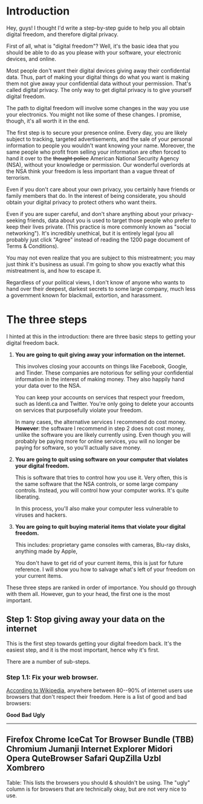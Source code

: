 # Introduction

Hey, guys! I thought I'd write a step-by-step guide to help you all obtain
digital freedom, and therefore digital privacy.

First of all, what is "digital freedom"? Well, it's the basic idea that you
should be able to do as you please with your software, your electronic devices,
and online. 

Most people don't want their digital devices giving away their confidential
data. Thus, part of making your digital things do what you want is making them
not give away your confidential data without your permission. That's called
digital privacy. The only way to get digital privacy is to give yourself digital
freedom.

The path to digital freedom will involve some changes in the way you use your
electronics. You might not like some of these changes. I promise, though, it's
all worth it in the end.

The first step is to secure your presence online. Every day, you are likely
subject to tracking, targeted advertisements, and the sale of your personal
information to people you wouldn't want knowing your name. Moreover, the same
people who profit from selling your information are often forced to hand it over
to the ~~thought police~~ American National Security Agency (NSA), without your
knowledge or permission.  Our wonderful overlords at the NSA think your freedom
is less important than a vague threat of terrorism.

Even if you don't care about your own privacy, you certainly have friends or
family members that do.  In the interest of being considerate, you should obtain
your digital privacy to protect others who want theirs. 

Even if you are super careful, and don't share anything about your
privacy-seeking friends, data about you is used to target those people who
prefer to keep their lives private. (This practice is more commonly known as
"social networking"). It's incredibly unethical, but it is entirely legal (you
all probably just click "Agree" instead of reading the 1200 page document of
Terms & Conditions).

You may not even realize that you are subject to this mistreatment; you may just
think it's business as usual. I'm going to show you exactly what this
mistreatment is, and how to escape it.

Regardless of your political views, I don't know of anyone who wants to hand
over their deepest, darkest secrets to some large company, much less a
government known for blackmail, extortion, and harassment.

# The three steps

I hinted at this in the introduction: there are three basic steps to getting
your digital freedom back.

1.  **You are going to quit giving away your information on the internet.**

    This involves closing your accounts on things like Facebook, Google, and
    Tinder. These companies are notorious for selling your confidential
    information in the interest of making money. They also happily hand your
    data over to the NSA.

    You can keep your accounts on services that respect your freedom, such as
    Identi.ca and Twitter. You're only going to delete your accounts on services
    that purposefully violate your freedom.

    In many cases, the alternative services I recommend do cost
    money. **However**: the software I recommend in step 2 does not cost money,
    unlike the software you are likely currently using. Even though you will
    probably be paying more for online services, you will no longer be paying
    for software, so you'll actually save money.

2.  **You are going to quit using software on your computer that violates your
    digital freedom.**

    This is software that tries to control how you use it. Very often, this is
    the same software that the NSA controls, or some large company
    controls. Instead, *you* will control how your computer works. It's quite
    liberating.

    In this process, you'll also make your computer less vulnerable to viruses
    and hackers.

3.  **You are going to quit buying material items that violate your digital
    freedom.**

    This includes: proprietary game consoles with cameras, Blu-ray disks,
    anything made by Apple, 

    You don't have to get rid of your current items, this is just for future
    reference. I will show you how to salvage what's left of your freedom on
    your current items.

These three steps are ranked in order of importance. You should go through with
them all. However, gun to your head, the first one is the most important.

## Step 1: Stop giving away your data on the internet

This is the first step towards getting your digital freedom back. It's the
easiest step, and it is the most important, hence why it's first.

There are a number of sub-steps.

### Step 1.1: Fix your web browser.

[According to Wikipedia](https://en.wikipedia.org/wiki/Usage_share_of_web_browsers#Summary_table),
anywhere between 80--90% of internet users use browsers that don't respect their
freedom. Here is a list of good and bad browsers:


**Good**                    **Bad**             **Ugly**
------------------------    -----------------   -----------
Firefox                     Chrome              IceCat
Tor Browser Bundle (TBB)    Chromium            Jumanji
                            Internet Explorer   Midori
                            Opera               QuteBrowser
                            Safari              QupZilla
                                                Uzbl
                                                Xombrero
-----------------------------------------------------------

Table: This lists the browsers you should & shouldn't be using. The "ugly"
column is for browsers that are technically okay, but are not very nice to use.
